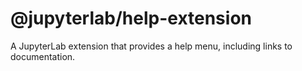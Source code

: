 # @jupyterlab/help-extension

A JupyterLab extension that provides a help menu, including links to documentation.
